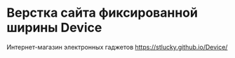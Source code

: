 # Верстка сайта фиксированной ширины Device
Интернет-магазин электронных гаджетов https://stlucky.github.io/Device/
